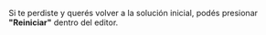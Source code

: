 Si te perdiste y querés volver a la solución inicial, podés presionar **"Reiniciar"** dentro del editor.